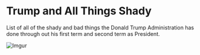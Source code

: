 # Trump and All Things Shady

List of all of the shady and bad things the Donald Trump Administration has done through out his first term and second term as President.


![Imgur](https://i.imgur.com/33kGi5O.png)



